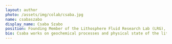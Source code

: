 ```yaml
---
layout: author
photo: /assets/img/colab/csaba.jpg 
name: csabaszabo
display_name: Csaba Szabo
position: Founding Member of the Lithosphere Fluid Research Lab (LRG), Institute of Geography and Earth Sciences, Eotvos Lorand University (ELTE), Hungary   
bio: Csaba works on geochemical processes and physical state of the lithosphere, upper mantle xenoliths, fluid inclusions, environmental geochemistry and radon in our environment.
---
```

